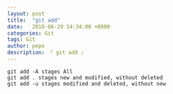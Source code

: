 ```yaml
---
layout: post
title:  "git add"
date:   2018-06-29 14:34:00 +0800
categories: Git
tags: Git
author: pepe
description: 『 git add 』
---
```


```
git add -A stages All
git add . stages new and modified, without deleted
git add -u stages modified and deleted, without new
```

















